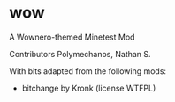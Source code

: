 # wow
A Wownero-themed Minetest Mod

Contributors
Polymechanos, Nathan S.

With bits adapted from the following mods:
- bitchange by Kronk (license WTFPL)
